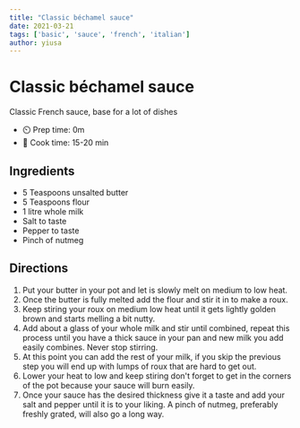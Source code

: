 ```yaml
---
title: "Classic béchamel sauce"
date: 2021-03-21
tags: ['basic', 'sauce', 'french', 'italian']
author: yiusa
---
```


# Classic béchamel sauce

Classic French sauce, base for a lot of dishes

- ⏲️ Prep time: 0m
- 🍳 Cook time: 15-20 min

## Ingredients

- 5 Teaspoons unsalted butter
- 5 Teaspoons flour
- 1 litre whole milk
- Salt to taste
- Pepper to taste
- Pinch of nutmeg

## Directions

1. Put your butter in your pot and let is slowly melt on medium to low heat.
2. Once the butter is fully melted add the flour and stir it in to make a roux.
3. Keep stiring your roux on medium low heat until it gets lightly golden brown and starts melling a bit nutty.
4. Add about a glass of your whole milk and stir until combined, repeat this process until you have a thick sauce in your pan and new milk you add easily combines. Never stop stirring.
5. At this point you can add the rest of your milk, if you skip the previous step you will end up with lumps of roux that are hard to get out.
6. Lower your heat to low and keep stiring don't forget to get in the corners of the pot because your sauce will burn easily.
7. Once your sauce has the desired thickness give it a taste and add your salt and pepper until it is to your liking. A pinch of nutmeg, preferably freshly grated, will also go a long way.
